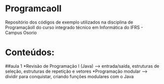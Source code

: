 # ProgramcaoII
Repositório dos códigos de exemplo utilizados na disciplina de ProgramaçãoII do curso integrado técnico em Informática do IFRS - Campus Osorio
# Conteúdos:
##aula 1
*Revisão de Programação I (Java) --> entrada/saída, estruturas de seleção, estruturas de repetição e vetores 
*Programação modular --> dividir para conquistar, criando funções modulares com o Java 

